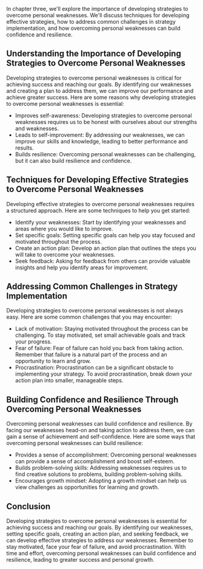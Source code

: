 
In chapter three, we'll explore the importance of developing strategies to overcome personal weaknesses. We'll discuss techniques for developing effective strategies, how to address common challenges in strategy implementation, and how overcoming personal weaknesses can build confidence and resilience.

Understanding the Importance of Developing Strategies to Overcome Personal Weaknesses
-------------------------------------------------------------------------------------

Developing strategies to overcome personal weaknesses is critical for achieving success and reaching our goals. By identifying our weaknesses and creating a plan to address them, we can improve our performance and achieve greater success. Here are some reasons why developing strategies to overcome personal weaknesses is essential:

* Improves self-awareness: Developing strategies to overcome personal weaknesses requires us to be honest with ourselves about our strengths and weaknesses.
* Leads to self-improvement: By addressing our weaknesses, we can improve our skills and knowledge, leading to better performance and results.
* Builds resilience: Overcoming personal weaknesses can be challenging, but it can also build resilience and confidence.

Techniques for Developing Effective Strategies to Overcome Personal Weaknesses
------------------------------------------------------------------------------

Developing effective strategies to overcome personal weaknesses requires a structured approach. Here are some techniques to help you get started:

* Identify your weaknesses: Start by identifying your weaknesses and areas where you would like to improve.
* Set specific goals: Setting specific goals can help you stay focused and motivated throughout the process.
* Create an action plan: Develop an action plan that outlines the steps you will take to overcome your weaknesses.
* Seek feedback: Asking for feedback from others can provide valuable insights and help you identify areas for improvement.

Addressing Common Challenges in Strategy Implementation
-------------------------------------------------------

Developing strategies to overcome personal weaknesses is not always easy. Here are some common challenges that you may encounter:

* Lack of motivation: Staying motivated throughout the process can be challenging. To stay motivated, set small achievable goals and track your progress.
* Fear of failure: Fear of failure can hold you back from taking action. Remember that failure is a natural part of the process and an opportunity to learn and grow.
* Procrastination: Procrastination can be a significant obstacle to implementing your strategy. To avoid procrastination, break down your action plan into smaller, manageable steps.

Building Confidence and Resilience Through Overcoming Personal Weaknesses
-------------------------------------------------------------------------

Overcoming personal weaknesses can build confidence and resilience. By facing our weaknesses head-on and taking action to address them, we can gain a sense of achievement and self-confidence. Here are some ways that overcoming personal weaknesses can build resilience:

* Provides a sense of accomplishment: Overcoming personal weaknesses can provide a sense of accomplishment and boost self-esteem.
* Builds problem-solving skills: Addressing weaknesses requires us to find creative solutions to problems, building problem-solving skills.
* Encourages growth mindset: Adopting a growth mindset can help us view challenges as opportunities for learning and growth.

Conclusion
----------

Developing strategies to overcome personal weaknesses is essential for achieving success and reaching our goals. By identifying our weaknesses, setting specific goals, creating an action plan, and seeking feedback, we can develop effective strategies to address our weaknesses. Remember to stay motivated, face your fear of failure, and avoid procrastination. With time and effort, overcoming personal weaknesses can build confidence and resilience, leading to greater success and personal growth.
